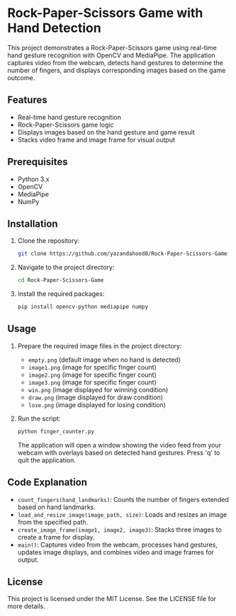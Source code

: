 # Rock-Paper-Scissors Game with Hand Detection

This project demonstrates a Rock-Paper-Scissors game using real-time hand gesture recognition with OpenCV and MediaPipe. The application captures video from the webcam, detects hand gestures to determine the number of fingers, and displays corresponding images based on the game outcome.

## Features
- Real-time hand gesture recognition
- Rock-Paper-Scissors game logic
- Displays images based on the hand gesture and game result
- Stacks video frame and image frame for visual output

## Prerequisites
- Python 3.x
- OpenCV
- MediaPipe
- NumPy

## Installation
1. Clone the repository:

    ```bash
    git clone https://github.com/yazandahood8/Rock-Paper-Scissors-Game
    ```

2. Navigate to the project directory:

    ```bash
    cd Rock-Paper-Scissors-Game
    ```

3. Install the required packages:

    ```bash
    pip install opencv-python mediapipe numpy
    ```

## Usage
1. Prepare the required image files in the project directory:
    - `empty.png` (default image when no hand is detected)
    - `image1.png` (image for specific finger count)
    - `image2.png` (image for specific finger count)
    - `image3.png` (image for specific finger count)
    - `win.png` (image displayed for winning condition)
    - `draw.png` (image displayed for draw condition)
    - `lose.png` (image displayed for losing condition)

2. Run the script:

    ```bash
    python finger_counter.py
    ```

   The application will open a window showing the video feed from your webcam with overlays based on detected hand gestures. Press 'q' to quit the application.

## Code Explanation
- `count_fingers(hand_landmarks)`: Counts the number of fingers extended based on hand landmarks.
- `load_and_resize_image(image_path, size)`: Loads and resizes an image from the specified path.
- `create_image_frame(image1, image2, image3)`: Stacks three images to create a frame for display.
- `main()`: Captures video from the webcam, processes hand gestures, updates image displays, and combines video and image frames for output.

## License
This project is licensed under the MIT License. See the LICENSE file for more details.

